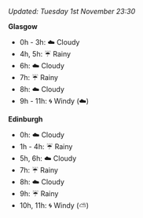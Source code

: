 *Updated: Tuesday 1st November 23:30*

**Glasgow**

* 0h - 3h: :cloud: Cloudy
* 4h, 5h: :umbrella: Rainy
* 6h: :cloud: Cloudy
* 7h: :umbrella: Rainy
* 8h: :cloud: Cloudy
* 9h - 11h: :cyclone: Windy (:cloud:)

**Edinburgh**

* 0h: :cloud: Cloudy
* 1h - 4h: :umbrella: Rainy
* 5h, 6h: :cloud: Cloudy
* 7h: :umbrella: Rainy
* 8h: :cloud: Cloudy
* 9h: :umbrella: Rainy
* 10h, 11h: :cyclone: Windy (:partly_sunny:)
